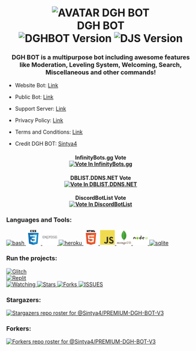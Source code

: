 <h1 align="center">
  <img
    src="https://cdn.discordapp.com/avatars/849903077690572800/34a2f72944e4b8ef4e3cd96631b11948.png"
    alt="AVATAR DGH BOT"
  /><br />
  DGH BOT<br />
  <img
    src="https://img.shields.io/github/package-json/v/Sintya4/PREMIUM-DGH-BOT-V3?style=flat-square&logo=github&label=Version&color=%2334D058"
    alt="DGHBOT Version"
  />
  <img
    src="https://img.shields.io/badge/Discord.js-v13x-%2334d058?style=flat-square&logo=npm&logoColor=fff"
    alt="DJS Version"
  />
</h1>
<h3 align="center">
  DGH BOT is a multipurpose bot including awesome features like Moderation,
  Leveling System, Welcoming, Search, Miscellaneous and other commands!
</h3>
<ul>
  <li>
    <p>Website Bot: <a href="https://dghbot.ddns.net/">Link</a></p>
  </li>
  <li>
    <p>Public Bot: <a href="https://dghbot.ddns.net/invite">Link</a></p>
  </li>
  <li>
    <p>Support Server: <a href="http://dghbot.ddns.net/dc">Link</a></p>
  </li>
  <li>
    <p>Privacy Policy: <a href="http://dghbot.surge.sh/privacy">Link</a></p>
  </li>
  <li>
    <p>
      Terms and Conditions: <a href="https://dghbot.surge.sh/terms">Link</a>
    </p>
  </li>
  <li>
    <p>Credit DGH BOT: <a href="http://github.com/Sintya4">Sintya4</a></p>
  </li>
</ul>
<h4 align="center">
  InfinityBots.gg Vote<br />
  <a
    href="https://infinitybots.gg/bots/849903077690572800"
    target="_blank"
    rel="noreferrer"
  >
    <img
      src="https://infinitybots.gg/bots/849903077690572800/widget?size=medium"
      alt="Vote In InfinityBots.gg"
    />
  </a>
</h4>
<h4 align="center">
  DBLIST.DDNS.NET Vote<br />
  <a
    href="https://infinitybots.gg/bots/849903077690572800"
    target="_blank"
    rel="noreferrer"
  >
    <img
      src="https://dblist.ddns.net/api/embed/849903077690572800"
      alt="Vote In DBLIST.DDNS.NET"
    />
  </a>
</h4>
<h4 align="center">
  DiscordBotList Vote<br />
  <a
    href="https://discordbotlist.com/bots/dgh-bot-v3"
    target="_blank"
    rel="noreferrer"
  >
    <img
      src="https://discordbotlist.com/_nuxt/img/default-splash.9e9b81a.svg"
      alt="Vote In DiscordBotList"
    />
  </a>
</h4>
<h3 align="left">Languages and Tools:</h3>
<p align="left">
  <a href="https://www.gnu.org/software/bash/" target="_blank" rel="noreferrer">
    <img
      src="https://www.vectorlogo.zone/logos/gnu_bash/gnu_bash-icon.svg"
      alt="bash"
      width="40"
      height="40"
    />
  </a>
  <a href="https://www.w3schools.com/css/" target="_blank" rel="noreferrer">
    <img
      src="https://raw.githubusercontent.com/devicons/devicon/master/icons/css3/css3-original-wordmark.svg"
      alt="css3"
      width="40"
      height="40"
    />
  </a>
  <a href="https://expressjs.com" target="_blank" rel="noreferrer">
    <img
      src="https://raw.githubusercontent.com/devicons/devicon/master/icons/express/express-original-wordmark.svg"
      alt="express"
      width="40"
      height="40"
    />
  </a>
  <a href="https://heroku.com" target="_blank" rel="noreferrer">
    <img
      src="https://www.vectorlogo.zone/logos/heroku/heroku-icon.svg"
      alt="heroku"
      width="40"
      height="40"
    />
  </a>
  <a href="https://www.w3.org/html/" target="_blank" rel="noreferrer">
    <img
      src="https://raw.githubusercontent.com/devicons/devicon/master/icons/html5/html5-original-wordmark.svg"
      alt="html5"
      width="40"
      height="40"
    />
  </a>
  <a
    href="https://developer.mozilla.org/en-US/docs/Web/JavaScript"
    target="_blank"
    rel="noreferrer"
  >
    <img
      src="https://raw.githubusercontent.com/devicons/devicon/master/icons/javascript/javascript-original.svg"
      alt="javascript"
      width="40"
      height="40"
    />
  </a>
  <a href="https://www.mongodb.com/" target="_blank" rel="noreferrer">
    <img
      src="https://raw.githubusercontent.com/devicons/devicon/master/icons/mongodb/mongodb-original-wordmark.svg"
      alt="mongodb"
      width="40"
      height="40"
    />
  </a>
  <a href="https://nodejs.org" target="_blank" rel="noreferrer">
    <img
      src="https://raw.githubusercontent.com/devicons/devicon/master/icons/nodejs/nodejs-original-wordmark.svg"
      alt="nodejs"
      width="40"
      height="40"
    />
  </a>
  <a href="https://www.sqlite.org/" target="_blank" rel="noreferrer">
    <img
      src="https://www.vectorlogo.zone/logos/sqlite/sqlite-icon.svg"
      alt="sqlite"
      width="40"
      height="40"
    />
  </a>
</p>
<h3 align="left">Run the projects:</h3>
<p align="left">
  <a
    href="https://glitch.com/edit/#!/import/github/sintya4/PREMIUM-DGH-BOT-V3"
    target="_blank"
    rel="noreferrer"
  >
    <img
      src="https://cdn.glitch.com/2703baf2-b643-4da7-ab91-7ee2a2d00b5b%2Fremix-button.svg"
      alt="Glitch"
    /> </a
  ><br />
  <a
    href="https://repl.it/github/sintya4/PREMIUM-DGH-BOT-V3"
    target="_blank"
    rel="noreferrer"
  >
    <img
      src="https://repl.it/badge/github/vcodes-xyz/bot-list"
      alt="Replit"
    /> </a
  ><br />
  <a href="/" rel="noreferrer">
    <img
      src="https://img.shields.io/github/watchers/sintya4/PREMIUM-DGH-BOT-V3?style=for-the-badge"
      alt="Watching"
    /> </a
  ><a
    href="https://github.com/Sintya4/PREMIUM-DGH-BOT-V3/stargazers"
    rel="noreferrer"
  >
    <img
      src="https://img.shields.io/github/stars/sintya4/PREMIUM-DGH-BOT-V3?style=for-the-badge"
      alt="Stars"
    /> </a
  ><a
    href="https://github.com/Sintya4/PREMIUM-DGH-BOT-V3/network/members"
    rel="noreferrer"
  >
    <img
      src="https://img.shields.io/github/forks/Sintya4/PREMIUM-DGH-BOT-V3?style=for-the-badge"
      alt="Forks"
    /> </a
  ><a
    href="https://github.com/Sintya4/PREMIUM-DGH-BOT-V3/issues"
    rel="noreferrer"
  >
    <img
      src="https://img.shields.io/github/issues-raw/sintya4/PREMIUM-DGH-BOT-V3?color=blue&logo=github&style=for-the-badge"
      alt="ISSUES"
    />
  </a>
</p>
<h3 align="left">Stargazers:</h3>
<p align="left">
  <a
    href="https://github.com/Sintya4/PREMIUM-DGH-BOT-V3/stargazers"
    rel="noreferrer"
  >
    <img
      src="https://reporoster.com/stars/dark/notext/Sintya4/PREMIUM-DGH-BOT-V3"
      alt="Stargazers repo roster for @Sintya4/PREMIUM-DGH-BOT-V3"
    />
  </a>
</p>
<h3 align="left">Forkers:</h3>
<p align="left">
  <a
    href="https://github.com/Sintya4/PREMIUM-DGH-BOT-V3/network/members"
    rel="noreferrer"
  >
    <img
      src="https://reporoster.com/forks/dark/notext/Sintya4/PREMIUM-DGH-BOT-V3"
      alt="Forkers repo roster for @Sintya4/PREMIUM-DGH-BOT-V3"
    />
  </a>
</p>
